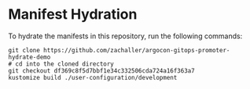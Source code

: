 # Manifest Hydration

To hydrate the manifests in this repository, run the following commands:

```shell
git clone https://github.com/zachaller/argocon-gitops-promoter-hydrate-demo
# cd into the cloned directory
git checkout df369c8f5d7bbf1e34c332506cda724a16f363a7
kustomize build ./user-configuration/development
```
